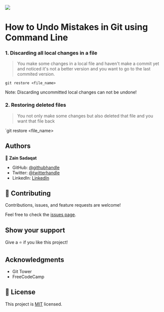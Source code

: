 ![](https://img.shields.io/badge/Microverse-blueviolet)

# How to Undo Mistakes in Git using Command Line

### 1. Discarding all local changes in a file

> You make some changes in a local file and haven't make a commit yet and noticed it's not a better version and you want to go to the last commited version.

`git restore <file_name>`

Note: Discarding uncommitted local changes can not be undone!

### 2. Restoring deleted files

> You not only make some changes but also deleted that file and you want that file back

`git restore <file_name>





## Authors

👤 **Zain Sadaqat**

- GitHub: [@githubhandle](https://github.com/zainsadaqat)
- Twitter: [@twitterhandle](https://twitter.com/zain_sadaqat)
- LinkedIn: [LinkedIn](https://linkedin.com/in/zain-sadaqat)

## 🤝 Contributing

Contributions, issues, and feature requests are welcome!

Feel free to check the [issues page](../../issues/).

## Show your support

Give a ⭐️ if you like this project!

## Acknowledgments

- Git Tower
- FreeCodeCamp

## 📝 License

This project is [MIT](./MIT.md) licensed.
